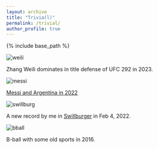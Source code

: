 ```yaml
---
layout: archive
title: "Trivia(l)"
permalink: /trivial/
author_profile: true
---
```


{% include base_path %}



![weili](https://github.com/SteveShelnanMa/SteveShelnanMa.github.io/assets/65184060/08d84ec3-8a3c-4257-9787-a93fdcee990a)

Zhang Weili dominates in title defense of UFC 292 in 2023.

![messi](https://github.com/SteveShelnanMa/SteveShelnanMa.github.io/assets/65184060/3e1b96be-b9ea-4a6d-940b-bfda0049fe59)

[Messi and Argentina in 2022](https://www.nytimes.com/2022/12/18/sports/soccer/messi-world-cup-win.html)

![swillburg](https://github.com/SteveShelnanMa/SteveShelnanMa.github.io/assets/65184060/26915b7a-6467-49b9-866e-f827f5d18320)

A new record by me in [Swillburger](http://www.theplayhouseroc.com) in Feb 4, 2022.

![bball](https://github.com/SteveShelnanMa/SteveShelnanMa.github.io/assets/65184060/2185d33c-3363-4b8e-b629-c9df485c8578)

B-ball with some old sports in 2016.
